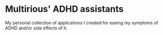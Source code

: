 # Multirious' ADHD assistants

My personal collection of applications I created for easing my symptoms of ADHD and/or side effects of it.
